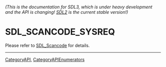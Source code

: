 ###### (This is the documentation for SDL3, which is under heavy development and the API is changing! [SDL2](https://wiki.libsdl.org/SDL2/) is the current stable version!)
# SDL_SCANCODE_SYSREQ

Please refer to [SDL_Scancode](SDL_Scancode) for details.

----
[CategoryAPI](CategoryAPI), [CategoryAPIEnumerators](CategoryAPIEnumerators)


